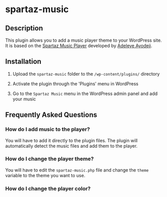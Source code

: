 # spartaz-music

## Description

This plugin allows you to add a music player theme to your WordPress site. It is based on the [Spartaz Music Player](https://www.spartazofficial.com.ng/) developed by [Adeleye Ayodeji](https://github.com/adeleyeayodeji).

## Installation

1. Upload the `spartaz-music` folder to the `/wp-content/plugins/` directory

2. Activate the plugin through the 'Plugins' menu in WordPress

3. Go to the `Spartaz Music` menu in the WordPress admin panel and add your music

## Frequently Asked Questions

### How do I add music to the player?

You will have to add it directly to the plugin files. The plugin will automatically detect the music files and add them to the player.

### How do I change the player theme?

You will have to edit the `spartaz-music.php` file and change the `theme` variable to the theme you want to use.

### How do I change the player color?
